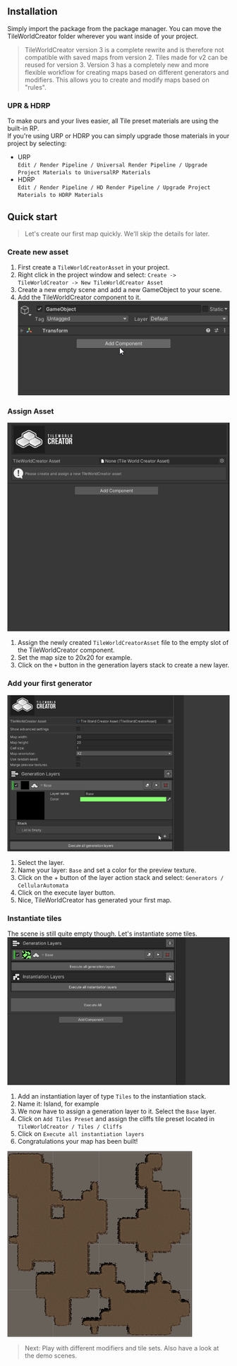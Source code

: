 ## Installation

Simply import the package from the package manager. You can move the TileWorldCreator folder wherever you want inside of your project.

> TileWorldCreator version 3 is a complete rewrite and is therefore not compatible with saved maps from version 2.
Tiles made for v2 can be reused for version 3.
Version 3 has a completely new and more flexible workflow for creating maps based on different generators and modifiers. This allows you to create and modify maps based on "rules". 

### UPR & HDRP
To make ours and your lives easier, all Tile preset materials are using the built-in RP.  
If you're using URP or HDRP you can simply upgrade those materials in your project by selecting:  
* URP  
`Edit / Render Pipeline / Universal Render Pipeline / Upgrade Project Materials to UniversalRP Materials`  
* HDRP  
`Edit / Render Pipeline / HD Render Pipeline / Upgrade Project Materials to HDRP Materials`  

## Quick start

> Let's create our first map quickly. We'll skip the details for later.  

### Create new asset
1. First create a `TileWorldCreatorAsset` in your project.
2. Right click in the project window and select: `Create -> TileWorldCreator -> New TileWorldCreator Asset`  
3. Create a new empty scene and add a new GameObject to your scene.  
4. Add the TileWorldCreator component to it.  
![quickStart0](img/twcQuickStart0.gif)

### Assign Asset
![quickstart1](img/twcQuickStart1.gif)
1. Assign the newly created `TileWorldCreatorAsset` file to the empty slot of the TileWorldCreator component.  
2. Set the map size to 20x20 for example.  
3. Click on the `+` button in the generation layers stack to create a new layer.  

### Add your first generator
![quickstart2](img/twcQuickStart2.gif)
1. Select the layer. 
2. Name your layer: `Base` and set a color for the preview texture.  
3. Click on the + button of the layer action stack and select: `Generators / CellularAutomata`  
4. Click on the execute layer button.  
5. Nice, TileWorldCreator has generated your first map.  


### Instantiate tiles
The scene is still quite empty though. Let's instantiate some tiles.  
![quickstart3](img/twcQuickStart3.gif)

1. Add an instantiation layer of type `Tiles` to the instantiation stack.  
2. Name it: Island, for example  
3. We now have to assign a generation layer to it. Select the `Base` layer.  
4. Click on `Add Tiles Preset` and assign the cliffs tile preset located in `TileWorldCreator / Tiles / Cliffs`  
5. Click on `Execute all instantiation layers`  
6. Congratulations your map has been built!  
  
![quickstart4](img/twcQuickStart4.gif)  

> Next: Play with different modifiers and tile sets. Also have a look at the demo scenes. 
